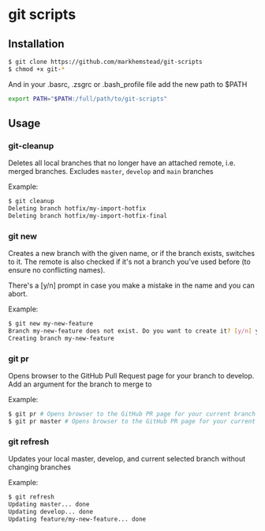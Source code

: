 # git scripts

## Installation

```sh
$ git clone https://github.com/markhemstead/git-scripts
$ chmod +x git-*
```

And in your .basrc, .zsgrc or .bash_profile file add the new path to $PATH
```sh
export PATH="$PATH:/full/path/to/git-scripts"
```

## Usage

### git-cleanup
Deletes all local branches that no longer have an attached remote, i.e. merged branches. Excludes `master`, `develop` and `main` branches

Example:
```sh
$ git cleanup
Deleting branch hotfix/my-import-hotfix
Deleting branch hotfix/my-import-hotfix-final
```

### git new
Creates a new branch with the given name, or if the branch exists, switches to it. The remote is also checked if it's not a branch you've used before (to ensure no conflicting names).

There's a [y/n] prompt in case you make a mistake in the name and you can abort.

Example:
```sh
$ git new my-new-feature
Branch my-new-feature does not exist. Do you want to create it? [y/n] y
Creating branch my-new-feature
```

### git pr
Opens browser to the GitHub Pull Request page for your branch to develop. Add an argument for the branch to merge to

Example:
```sh
$ git pr # Opens browser to the GitHub PR page for your current branch to merge develop
$ git pr master # Opens browser to the GitHub PR page for your current branch to merge to master
```

### git refresh
Updates your local master, develop, and current selected branch without changing branches

Example:
```sh
$ git refresh
Updating master... done
Updating develop... done
Updating feature/my-new-feature... done
```
